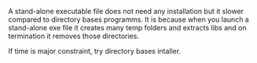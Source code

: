 A stand-alone executable file does not need any installation but it slower compared to directory bases programms.
It is because when you launch a stand-alone exe file it creates many temp folders
and extracts libs and on termination it removes those directories.

If time is major constraint, try directory bases intaller.